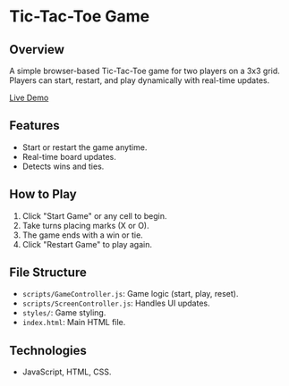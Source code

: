 # Tic-Tac-Toe Game

## Overview
A simple browser-based Tic-Tac-Toe game for two players on a 3x3 grid. Players can start, restart, and play dynamically with real-time updates.

[Live Demo](https://guzillo.github.io/tic-tac-toe/)

## Features
- Start or restart the game anytime.
- Real-time board updates.
- Detects wins and ties.

## How to Play
1. Click "Start Game" or any cell to begin.
2. Take turns placing marks (X or O).
3. The game ends with a win or tie.
4. Click "Restart Game" to play again.

## File Structure
- `scripts/GameController.js`: Game logic (start, play, reset).
- `scripts/ScreenController.js`: Handles UI updates.
- `styles/`: Game styling.
- `index.html`: Main HTML file.

## Technologies
- JavaScript, HTML, CSS.